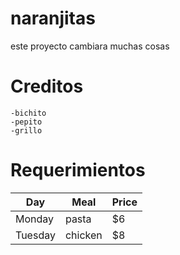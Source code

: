 # naranjitas
este proyecto cambiara muchas cosas
# Creditos
    -bichito
    -pepito
    -grillo
# Requerimientos
| Day     | Meal    | Price |
| --------|---------|-------|
| Monday  | pasta   | $6    |
| Tuesday | chicken | $8    |
